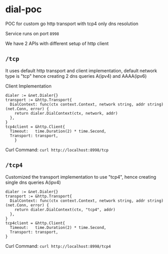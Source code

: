 # dial-poc
POC for custom go http transport with tcp4 only dns resolution 

Service runs on port `8998`

We have 2 APIs with different setup of http client

## `/tcp`

It uses default http transport and client implementation, default network type is "tcp" hence creating 2 dns queries A(ipv4) and AAAA(ipv6)


Client Implementation

```
dialer := &net.Dialer{}
transport := &http.Transport{
  DialContext: func(ctx context.Context, network string, addr string) (net.Conn, error) {
    return dialer.DialContext(ctx, network, addr)
  },
}
tcp4client = &http.Client{
  Timeout:   time.Duration(2) * time.Second,
  Transport: transport,
	}
```


Curl Command: `curl http://localhost:8998/tcp`


## `/tcp4`

Customized the transport implementation to use "tcp4", hence creating single dns queries A(ipv4)


```
dialer := &net.Dialer{}
transport := &http.Transport{
  DialContext: func(ctx context.Context, network string, addr string) (net.Conn, error) {
    return dialer.DialContext(ctx, "tcp4", addr)
  },
}
tcp4client = &http.Client{
  Timeout:   time.Duration(2) * time.Second,
  Transport: transport,
}
```

Curl Command: `curl http://localhost:8998/tcp4`
